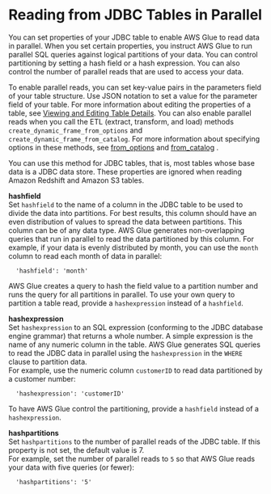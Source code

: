 # Reading from JDBC Tables in Parallel<a name="run-jdbc-parallel-read-job"></a>

You can set properties of your JDBC table to enable AWS Glue to read data in parallel\. When you set certain properties, you instruct AWS Glue to run parallel SQL queries against logical partitions of your data\. You can control partitioning by setting a hash field or a hash expression\. You can also control the number of parallel reads that are used to access your data\. 

To enable parallel reads, you can set key\-value pairs in the parameters field of your table structure\. Use JSON notation to set a value for the parameter field of your table\. For more information about editing the properties of a table, see [Viewing and Editing Table Details](console-tables.md#console-tables-details)\. You can also enable parallel reads when you call the ETL \(extract, transform, and load\) methods `create_dynamic_frame_from_options` and `create_dynamic_frame_from_catalog`\. For more information about specifying options in these methods, see [from\_options](aws-glue-api-crawler-pyspark-extensions-dynamic-frame-reader.md#aws-glue-api-crawler-pyspark-extensions-dynamic-frame-reader-from_options) and [from\_catalog](aws-glue-api-crawler-pyspark-extensions-dynamic-frame-reader.md#aws-glue-api-crawler-pyspark-extensions-dynamic-frame-reader-from_catalog) \. 

You can use this method for JDBC tables, that is, most tables whose base data is a JDBC data store\. These properties are ignored when reading Amazon Redshift and Amazon S3 tables\.

**hashfield**  
Set `hashfield` to the name of a column in the JDBC table to be used to divide the data into partitions\. For best results, this column should have an even distribution of values to spread the data between partitions\. This column can be of any data type\. AWS Glue generates non\-overlapping queries that run in parallel to read the data partitioned by this column\. For example, if your data is evenly distributed by month, you can use the `month` column to read each month of data in parallel:  

```
  'hashfield': 'month'
```
AWS Glue creates a query to hash the field value to a partition number and runs the query for all partitions in parallel\. To use your own query to partition a table read, provide a `hashexpression` instead of a `hashfield`\.

**hashexpression**  
Set `hashexpression` to an SQL expression \(conforming to the JDBC database engine grammar\) that returns a whole number\. A simple expression is the name of any numeric column in the table\. AWS Glue generates SQL queries to read the JDBC data in parallel using the `hashexpression` in the `WHERE` clause to partition data\.  
For example, use the numeric column `customerID` to read data partitioned by a customer number:  

```
  'hashexpression': 'customerID'
```
To have AWS Glue control the partitioning, provide a `hashfield` instead of a `hashexpression`\.

**hashpartitions**  
Set `hashpartitions` to the number of parallel reads of the JDBC table\. If this property is not set, the default value is 7\.  
For example, set the number of parallel reads to `5` so that AWS Glue reads your data with five queries \(or fewer\):  

```
  'hashpartitions': '5'
```